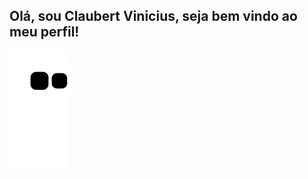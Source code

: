 
## Olá, sou Claubert Vinicius, seja bem vindo ao meu perfil!



  
![Snake animation](https://github.com/claubertamsd/claubertamsd/blob/output/github-contribution-grid-snake.svg)
</div>

